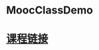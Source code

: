 # MoocClassDemo
# [课程链接](https://www.icourse163.org/learn/BUPT-1003564002?tid=1461043448#/learn/announce)
